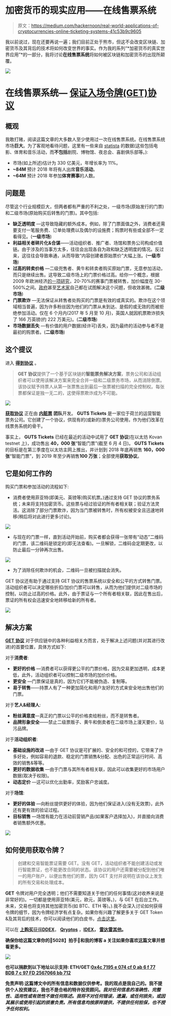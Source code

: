 # 加密货币的现实应用——在线售票系统

> 原文：<https://medium.com/hackernoon/real-world-applications-of-cryptocurrencies-online-ticketing-systems-41c53b9c9605>

我以前说过，现在还要再说一遍；我们目前正处于熊市，但这不会改变区块链、加密货币及其背后的技术将如何改变世界的事实。作为我的系列“*加密货币的真实世界应用”*的一部分，我将讨论**在线售票系统**将如何被区块链和加密货币的出现所颠覆。

![](img/2161f8312565d145d13b241bc984e644.png)

# 在线售票系统— [保证入场令牌(GET)协议](https://guts.tickets/get-protocol)

## 概观

我敢打赌，阅读这篇文章的大多数人至少使用过一次在线售票系统。在线售票系统市场**巨大**。为了客观地看待问题，这里有一些来自 [statista](https://www.statista.com/outlook/264/100/event-tickets/worldwide#) 的数据(这些包括电影、体育和音乐活动，而**不包括**剧院、博物馆、夜总会、喜剧俱乐部等。):

*   市场(如上所述)估计为 330 亿美元，年增长率为 11%。
*   **~84M** 预计 2018 年将有人出席**音乐活动**。
*   **~64M** 预计 2018 年参加**体育赛事**的人数。

## 问题是

尽管这个行业规模巨大，但两者都有严重的不利之处，一级市场(原始发行的门票)和二级市场(原始购买后转售的门票)。其中包括:

*   **缺乏透明度** —这导致隐藏的额外成本。例如，除了门票面值之外，消费者还需要支付一笔服务费、订单处理费以及偶尔的设施费；购票时有些或全部不一定看得见。(**一级市场**)
*   **利益相关者碎片化&合谋**——活动组织者、推广者、场馆和票务公司构成价值链。由于涉及的当事方太多，往往会出现各自为政和缺乏透明度的情况。反过来，这往往会导致串通，从而导致“内容创建者原始票价”大幅上涨。(**一级市场**)
*   **过高的转卖价格** —二级兜售者、黄牛和转卖者购买原始门票，无意参加活动，而只是继续出售。这导致二级市场上的门票价格过高。给你一个概念，根据 2009 年欧洲经济[的一项研究](https://www.google.com/url?sa=t&rct=j&q=&esrc=s&source=web&cd=1&cad=rja&uact=8&ved=0ahUKEwiV6PGGysnbAhWMmLQKHcRPAowQFggpMAA&url=http%3A%2F%2Fwww.europe-economics.com%2Fpublications%2Fsecondary_sales_market.pdf&usg=AOvVaw2MM09D62PU1KKwUYPC7n0Y)，20-70%的赛事门票被转售，加价幅度在 30-500%之间。[政府](https://www.gov.uk/government/news/new-rules-will-protect-fans-from-ticket-touting)甚至[艺术家](https://www.bbc.co.uk/news/entertainment-arts-44195496)自己都在试图解决这个问题，但收效甚微。(**二级市场**)
*   **门票欺诈** —无法保证从转售者处购买的门票是有效的或真实的。欺诈在这个领域相当普遍，因为许多粉丝因为他们的门票从未到达、是假的或无效的而被拒绝参加活动。仅在 6 个月内(2017 年 5 月至 10 月)，英国人就因机票欺诈损失了 166 万英镑(约 222 万美元)。(**二级市场**)
*   **市场数据丢失** —有价值的用户数据(经许可)丢失，因为最终的活动参与者不是最初的购票者。(**二级市场**)

## 这个提议

进入 [**得到协议**](https://guts.tickets/get-protocol) 。

> **GET 协议**提供了一个基于区块链的**智能票务解决方案**，票务公司和活动组织者可以使用该解决方案来完全合并一级和二级票务市场，从而消除倒票。该协议赋予持票人从第一张票售出到最后一张票被扫描的完全控制权。每张票都保证是独一无二的，这使得票欺诈成为不可能。

![](img/6fae8f3fdf853a29fb72f3b86d5f0c8b.png)

[**获取协议**](https://guts.tickets/get-protocol) 正在由 [**内脏票**](https://guts.tickets/) **团队**开发。 **GUTS Tickets** 是一家位于荷兰的运营智能票务公司。它创建了一个协议，供现有的(或新的)票务公司使用，作为他们改革在线票务系统的骨干。

事实上， **GUTS Tickets** 已经在最近的活动中试用了 **GET 协议**(在以太坊 Kovan testnet 上)，成功售出 **40，000 张**“智能门票”(截至 6 月 4 日)。 **GUTS Tickets** 的目标是在第三季度在以太坊主网上推出，并计划到 2018 年底再销售 **160，000 张**“智能门票”，到 2019 年至少再销售**100 万张**；全部使用**获取协议**。

## 它是如何工作的

购买门票和参加活动的流程如下:

*   消费者使用菲亚特(即美元、英镑等)购买机票。)通过支持 GET 协议的票务系统；未来将支持加密货币。这些票与经过验证的所有者相关联；验证方法灵活。这消除了部分门票欺诈，因为当门票被转售时，所有权被安全且迅速地转移(稍后将对此进行更多讨论)。

![](img/239060970a578ead7b86bd087f327206.png)

*   与现在的门票一样，直到活动开始前，购买者都会获得一张带有“动态”二维码的门票，该二维码是锁定的(即无法查看)。一旦解锁，二维码会定期更改，以防止最后一分钟再次出售。

![](img/6003f8efac1d0998bd2cde481fda6841.png)

*   为了消除任何欺诈的机会，二维码一旦被扫描就会消失。

GET 协议还有助于通过支持 GET 协议的售票系统以安全和公平的方式转售门票。活动组织者可以决定哪些折扣/加价门票可以转售，从而为他们提供对二级市场的控制，以防止过高的价格。此外，由于票证与一个所有者相关联，因此在售出后，票证的所有权会迅速安全地转移给新的所有者。

![](img/938ed4eea8cb0a927f8d26a26794dbb9.png)

## 解决方案

[**GET 协议**](https://guts.tickets/get-protocol) 对于供应链中的各种利益相关方而言，处于解决上述问题(并对其进行改进)的首要位置，具体方式如下:

对于**消费者**:

*   **更好的价格** —消费者可以获得更公平的门票价格，因为交易更加透明，成本更低，此外，活动组织者可以控制二级市场的加价价格。
*   **更安全** —门票保证是真的，因为它们不能被伪造、复制等。
*   **易于转售**——持票人有了一种更加简化和用户友好的方式来安全地出售他们的门票。

对于**艺人&经理人**:

*   **粉丝满意度**—真正的门票以公平的价格卖给粉丝，而不是转售者。
*   **品牌形象安全**——禁止二级票贩子、黄牛和倒卖者在二级市场上漫天要价，玷污品牌。

对于**活动组织者**:

*   **基础设施的改进** —由于 GET 协议是可扩展的、安全的和可控的，它带来了许多好处，例如容易的退款、稳定的门票销售&分配、出色的正常运行时间、高效的销售&等等。
*   **更好的数据收集** —由于门票与其所有者相关联，因此可以收集更好的市场用户数据(取决于权限)。
*   **动态定价** —这可以优化出勤率，奖励客户忠诚度。

对于**场馆**:

*   **更好的体验** —向粉丝提供更好的体验，因为他们保证进入(没有无效票)，此外还有更有效的验证过程。
*   **目标销售** —场馆有能力在活动前营销产品(如果客户选择加入)，并直接向消费者销售额外优惠。

![](img/d5464b6a9286e8649170e71d456bd6ee.png)

## 如何使用获取令牌？

> 创建和交易智能票证需要 GET。没有 GET，活动组织者不能创建活动或发行智能票证，也不能更改合同的状态。该协议的用户还需要被分配到他们唯一的用户账户，以便出售他们的票，因为 GET 支付并说明在该协议上发生的所有交易和处理成本。

**GET** 令牌对用户完全透明；他们不需要知道关于他们的任何事情(这对收养来说是非常好的)。一切都是使用菲亚特(美元，欧元，英镑等。)，与 GET 在后台工作。未来，交易也将支持其他加密货币(如 BTC、ETH 等)。).我不会深入讨论如何获得令牌的细节，因为令牌经济学有点复杂。如果你有兴趣了解更多关于 GET Token &及其背后的技术，你可以阅读他们的白皮书，[点击这里](https://guts.tickets/files/GET-Whitepaper-GUTS-Tickets-latest.pdf)。

可以在 [**上购买**获得**DDEX**](https://ddex.io/)， [**Qryptos**](https://www.qryptos.com/) ，**[**IDEX**](https://idex.market/)， [**雷达雷**](https://app.radarrelay.com/GET/WETH)[其他](https://www.reddit.com/r/GETprotocol/comments/7oq2aa/guts_comprehensive_faq_resource_sticky/)。**

**确保你给这篇文章你的👏**50**28】拍手👏和我的博客 a **关注**如果你喜欢这篇文章并想看更多。**

**![](img/b04ea588f20a833677e7558b091a2e0e.png)**

**也可以捐款到以下地址以示支持:
**ETH/GET**:[0x4c 7195 e 074 cf 0 ab 6 f 77 BDB 7 c 97 FD 2567066 bb 712](https://goo.gl/H8xSTn)**

**免责声明:这篇博文中的所有信息和数据仅供参考。我的观点是我自己的。我不提供个人投资建议，我也不是合格的特许投资顾问。*我对任何信息的准确性、完整性、适用性或有效性不做任何陈述。我将不对任何错误，遗漏，或任何损失，或因其展示或使用引起的损害负责。所有信息均按原样提供，不提供任何担保，也不授予任何权利。***